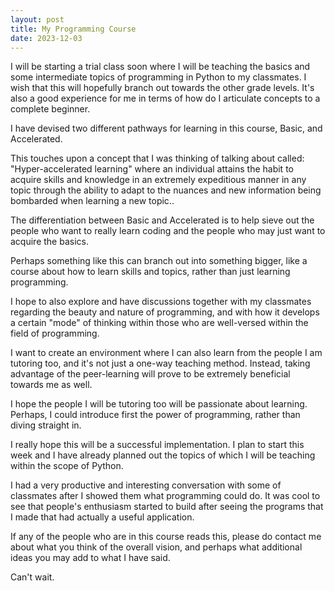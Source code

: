 ```yaml
---
layout: post
title: My Programming Course
date: 2023-12-03
---
```

I will be starting a trial class soon where I will be teaching the basics and some intermediate topics of programming in Python to my classmates. I wish that this will hopefully branch out towards the other grade levels. It's also a good experience for me in terms of how do I articulate concepts to a complete beginner.

I have devised two different pathways for learning in this course, Basic, and Accelerated.

This touches upon a concept that I was thinking of talking about called: "Hyper-accelerated learning" where an individual attains the habit to acquire skills and knowledge in an extremely expeditious manner in any topic through the ability to adapt to the nuances and new information being bombarded when learning a new topic..

The differentiation between Basic and Accelerated is to help sieve out the people who want to really learn coding and the people who may just want to acquire the basics.

Perhaps something like this can branch out into something bigger, like a course about how to learn skills and topics, rather than just learning programming.

I hope to also explore and have discussions together with my classmates regarding the beauty and nature of programming, and with how it develops a certain "mode" of thinking within those who are well-versed within the field of programming.

I want to create an environment where I can also learn from the people I am tutoring too, and it's not just a one-way teaching method. Instead, taking advantage of the peer-learning will prove to be extremely beneficial towards me as well.

I hope the people I will be tutoring too will be passionate about learning. Perhaps, I could introduce first the power of programming, rather than diving straight in.

I really hope this will be a successful implementation. I plan to start this week and I have already planned out the topics of which I will be teaching within the scope of Python.

I had a very productive and interesting conversation with some of classmates after I showed them what programming could do. It was cool to see that people's enthusiasm started to build after seeing the programs that I made that had actually a useful application.

If any of the people who are in this course reads this, please do contact me about what you think of the overall vision, and perhaps what additional ideas you may add to what I have said.

Can't wait.
